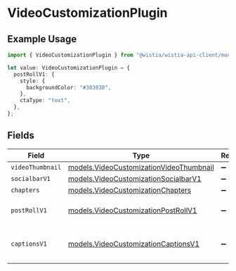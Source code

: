 # VideoCustomizationPlugin

## Example Usage

```typescript
import { VideoCustomizationPlugin } from "@wistia/wistia-api-client/models";

let value: VideoCustomizationPlugin = {
  postRollV1: {
    style: {
      backgroundColor: "#303030",
    },
    ctaType: "text",
  },
};
```

## Fields

| Field                                                                                    | Type                                                                                     | Required                                                                                 | Description                                                                              |
| ---------------------------------------------------------------------------------------- | ---------------------------------------------------------------------------------------- | ---------------------------------------------------------------------------------------- | ---------------------------------------------------------------------------------------- |
| `videoThumbnail`                                                                         | [models.VideoCustomizationVideoThumbnail](../models/videocustomizationvideothumbnail.md) | :heavy_minus_sign:                                                                       | N/A                                                                                      |
| `socialbarV1`                                                                            | [models.VideoCustomizationSocialbarV1](../models/videocustomizationsocialbarv1.md)       | :heavy_minus_sign:                                                                       | N/A                                                                                      |
| `chapters`                                                                               | [models.VideoCustomizationChapters](../models/videocustomizationchapters.md)             | :heavy_minus_sign:                                                                       | N/A                                                                                      |
| `postRollV1`                                                                             | [models.VideoCustomizationPostRollV1](../models/videocustomizationpostrollv1.md)         | :heavy_minus_sign:                                                                       | Adds a Call To Action to your Video                                                      |
| `captionsV1`                                                                             | [models.VideoCustomizationCaptionsV1](../models/videocustomizationcaptionsv1.md)         | :heavy_minus_sign:                                                                       | Enables closed captions for the video                                                    |